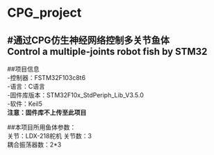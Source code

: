 # CPG_project 
#通过CPG仿生神经网络控制多关节鱼体  
Control a multiple-joints robot fish by STM32
----

##项目信息  
-控制器：FSTM32F103c8t6  
-语言：C语言  
-固件库版本：STM32F10x_StdPeriph_Lib_V3.5.0  
-软件：Keil5  
**注意：固件库不上传至此项目**  
  
##本项目所用鱼体参数：  
关节：LDX-218舵机 
关节数：3  
耦合振荡器数：2*3  